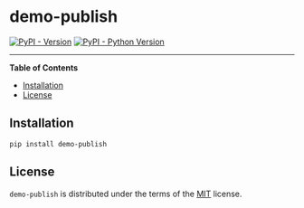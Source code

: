 # demo-publish

[![PyPI - Version](https://img.shields.io/pypi/v/demo-publish.svg)](https://pypi.org/project/demo-publish)
[![PyPI - Python Version](https://img.shields.io/pypi/pyversions/demo-publish.svg)](https://pypi.org/project/demo-publish)

-----

**Table of Contents**

- [Installation](#installation)
- [License](#license)

## Installation

```console
pip install demo-publish
```

## License

`demo-publish` is distributed under the terms of the [MIT](https://spdx.org/licenses/MIT.html) license.
